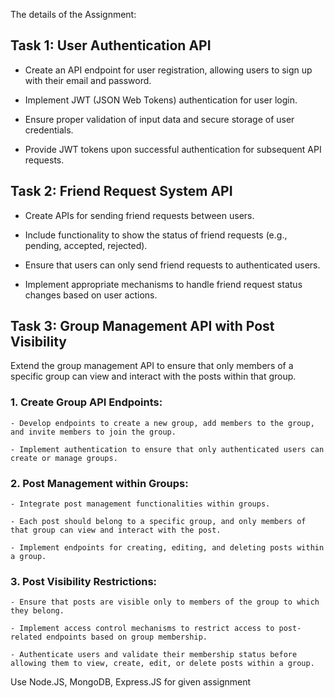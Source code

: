 The details of the Assignment:

## Task 1: User Authentication API

 

- Create an API endpoint for user registration, allowing users to sign up with their email and password.

- Implement JWT (JSON Web Tokens) authentication for user login.

- Ensure proper validation of input data and secure storage of user credentials.

- Provide JWT tokens upon successful authentication for subsequent API requests.

 

## Task 2: Friend Request System API

 

- Create APIs for sending friend requests between users.

- Include functionality to show the status of friend requests (e.g., pending, accepted, rejected).

- Ensure that users can only send friend requests to authenticated users.

- Implement appropriate mechanisms to handle friend request status changes based on user actions.

 

## Task 3: Group Management API with Post Visibility

 

Extend the group management API to ensure that only members of a specific group can view and interact with the posts within that group.

 

### 1. Create Group API Endpoints:

    - Develop endpoints to create a new group, add members to the group, and invite members to join the group.

    - Implement authentication to ensure that only authenticated users can create or manage groups.

### 2. Post Management within Groups:

    - Integrate post management functionalities within groups.

    - Each post should belong to a specific group, and only members of that group can view and interact with the post.

    - Implement endpoints for creating, editing, and deleting posts within a group.

### 3. Post Visibility Restrictions:

    - Ensure that posts are visible only to members of the group to which they belong.

    - Implement access control mechanisms to restrict access to post-related endpoints based on group membership.

    - Authenticate users and validate their membership status before allowing them to view, create, edit, or delete posts within a group.

   

 Use Node.JS, MongoDB, Express.JS for given assignment
